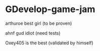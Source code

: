 # GDevelop-game-jam
arthuroe best girl (to be proven)

ahnf gud idiot (need tests)

Oxey405 is the best (validated by himself)